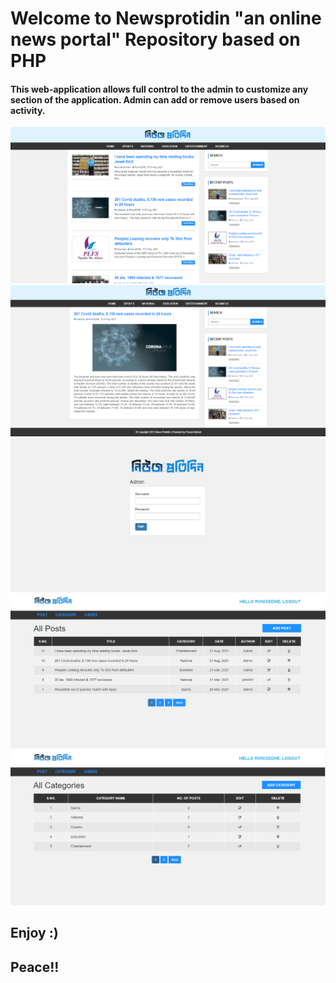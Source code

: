 # Welcome to Newsprotidin "an online news portal" Repository based on PHP 
#### This web-application allows full control to the admin to customize any section of the application. Admin can add or remove users based on activity.

<img src='images/1.png'>
<img src='images/2.png'>
<img src='images/3.png'>
<img src='images/4.png'>
<img src='images/5.png'>

## Enjoy :)
## Peace!!
